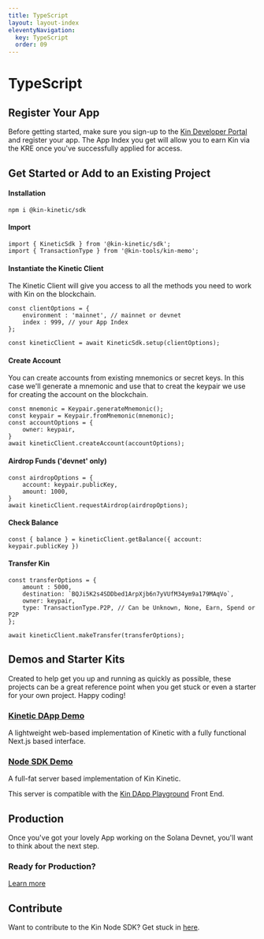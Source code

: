 ```yaml
---
title: TypeScript
layout: layout-index
eleventyNavigation:
  key: TypeScript
  order: 09
---
```

# TypeScript

## Register Your App
Before getting started, make sure you sign-up to the [Kin Developer Portal](https://portal.kin.org/) and register your app. The App Index you get will allow you to earn Kin via the KRE once you've successfully applied for access.

## Get Started or Add to an Existing Project

#### Installation
```
npm i @kin-kinetic/sdk
```

#### Import
```JS
import { KineticSdk } from '@kin-kinetic/sdk';
import { TransactionType } from '@kin-tools/kin-memo';
```
#### Instantiate the Kinetic Client
The Kinetic Client will give you access to all the methods you need to work with Kin on the blockchain.
```JS
const clientOptions = {
    environment : 'mainnet', // mainnet or devnet
    index : 999, // your App Index
};

const kineticClient = await KineticSdk.setup(clientOptions);
```
#### Create Account
You can create accounts from existing mnemonics or secret keys. In this case we'll generate a mnemonic and use that to creat the keypair we use for creating the account on the blockchain.
```JS
const mnemonic = Keypair.generateMnemonic();
const keypair = Keypair.fromMnemonic(mnemonic);
const accountOptions = {
    owner: keypair,
}
await kineticClient.createAccount(accountOptions);
```
#### Airdrop Funds ('devnet' only)
```JS
const airdropOptions = {
    account: keypair.publicKey,
    amount: 1000,
}
await kineticClient.requestAirdrop(airdropOptions);
```
#### Check Balance
```JS
const { balance } = kineticClient.getBalance({ account: keypair.publicKey })
```
#### Transfer Kin
```JS
const transferOptions = {
    amount : 5000,
    destination: `BQJi5K2s4SDDbed1ArpXjb6n7yVUfM34ym9a179MAqVo`,
    owner: keypair,
    type: TransactionType.P2P, // Can be Unknown, None, Earn, Spend or P2P
};

await kineticClient.makeTransfer(transferOptions);
```

## Demos and Starter Kits
Created to help get you up and running as quickly as possible, these projects can be a great reference point when you get stuck or even a starter for your own project. Happy coding!

### [Kinetic DApp Demo](https://github.com/kin-starters/kin-dapp-kinetic)
A lightweight web-based implementation of Kinetic with a fully functional Next.js based interface.

### [Node SDK Demo](https://github.com/kin-starters/kin-demo-node-sdk)
A full-fat server based implementation of Kin Kinetic. 

This server is compatible with the [Kin DApp Playground](https://github.com/kin-starters/kin-dapp-playground) Front End.

## Production
Once you've got your lovely App working on the Solana Devnet, you'll want to think about the next step.

### Ready for Production?

[Learn more](/developers/production)

## Contribute
Want to contribute to the Kin Node SDK? Get stuck in [here](https://github.com/kinecosystem/kin-node).
